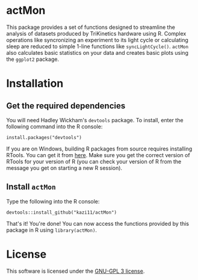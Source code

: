 actMon
=========================================================
This package provides a set of functions designed to streamline the analysis of datasets produced by TriKinetics hardware using R. Complex operations like syncronizing an experiment to its light cycle or calculating sleep are reduced to simple 1-line functions like `syncLightCycle()`. `actMon` also calculates basic statistics on your data and creates basic plots using the `ggplot2` package. 

# Installation
## Get the required dependencies
You will need Hadley Wickham's `devtools` package. To install, enter the following command into the R console: 
```{r} 
install.packages("devtools")
``` 

If you are on Windows, building R packages from source requires installing RTools. You can get it from [here](http://cran.r-project.org/bin/windows/Rtools/). Make sure you get the correct version of RTools for your version of R (you can check your version of R from the message you get on starting a new R session).

## Install `actMon`
Type the following into the R console:
```{r}
devtools::install_github("kazi11/actMon")
```

That's it! You're done! You can now access the functions provided by this package in R using `library(actMon)`.

# License
This software is licensed under the [GNU-GPL 3 license](https://tldrlegal.com/license/gnu-general-public-license-v3-%28gpl-3%29#summary).
